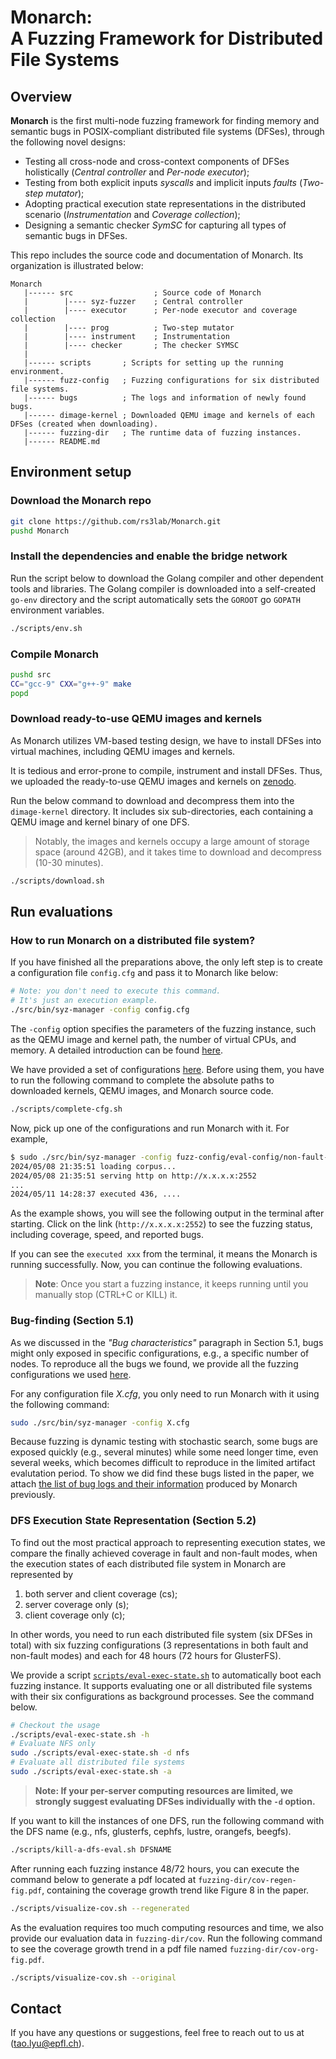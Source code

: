 <h1> Monarch: <br /> A Fuzzing Framework for Distributed File Systems </h1>


## Overview

**Monarch** is the first multi-node fuzzing framework for
finding memory and semantic bugs in POSIX-compliant distributed file systems (DFSes),
through the following novel designs:

- Testing all cross-node and cross-context components of DFSes holistically
(*Central controller* and *Per-node executor*);
- Testing from both explicit inputs *syscalls* and implicit inputs *faults* (*Two-step mutator*);
- Adopting practical execution state representations in the distributed scenario
(*Instrumentation* and *Coverage collection*);
- Designing a semantic checker *SymSC* for capturing all types of semantic bugs in DFSes.


This repo includes the source code and documentation of Monarch.
Its organization is illustrated below:
```
Monarch
   |------ src                  ; Source code of Monarch
   |        |---- syz-fuzzer    ; Central controller
   |        |---- executor      ; Per-node executor and coverage collection
   |        |---- prog          ; Two-step mutator
   |        |---- instrument    ; Instrumentation
   |        |---- checker       ; The checker SYMSC
   |        
   |------ scripts       ; Scripts for setting up the running environment.
   |------ fuzz-config   ; Fuzzing configurations for six distributed file systems.
   |------ bugs          ; The logs and information of newly found bugs.
   |------ dimage-kernel ; Downloaded QEMU image and kernels of each DFSes (created when downloading).
   |------ fuzzing-dir   ; The runtime data of fuzzing instances.
   |------ README.md
```

## Environment setup

### Download the Monarch repo

```bash
git clone https://github.com/rs3lab/Monarch.git
pushd Monarch
```

### Install the dependencies and enable the bridge network

Run the script below to download the Golang compiler and other dependent tools and libraries.
The Golang compiler is downloaded into a self-created `go-env` directory and
the script automatically sets the `GOROOT` go `GOPATH` environment variables.

```bash
./scripts/env.sh
```

### Compile Monarch

```bash
pushd src
CC="gcc-9" CXX="g++-9" make
popd
```

### Download ready-to-use QEMU images and kernels

As Monarch utilizes VM-based testing design,
we have to install DFSes into virtual machines,
including QEMU images and kernels.

It is tedious and error-prone to compile, instrument and install DFSes.
Thus,
we uploaded the ready-to-use QEMU images and kernels on [zenodo](https://zenodo.org/records/11176798?token=eyJhbGciOiJIUzUxMiJ9.eyJpZCI6IjUwOGY4MjU5LWY1ZjQtNDc4OS1hYzM2LThkZDYzNWY3MzMwNyIsImRhdGEiOnt9LCJyYW5kb20iOiI3ZTYzNzkxMjA1NDQ5NTI1OTFiNDAyOTY0N2ZhYWUxZCJ9.2p9dcAjNo82ANhGR_ZE1_yqrKE0tNCdMoYvcq2uFmt1o-9l1xLLy42-NUaL_ANYW5DSW45XY4-QNuV5zZom2zw).

Run the below command to download and decompress them into the `dimage-kernel` directory.
It includes six sub-directories,
each containing a QEMU image and kernel binary of one DFS.

> Notably,
> the images and kernels occupy a large amount of storage space (around 42GB), and
> it takes time to download and decompress (10-30 minutes).

```bash
./scripts/download.sh
```

## Run evaluations

### How to run Monarch on a distributed file system?

If you have finished all the preparations above,
the only left step is to create a configuration file `config.cfg` and
pass it to Monarch like below:

```bash
# Note: you don't need to execute this command.
# It's just an execution example.
./src/bin/syz-manager -config config.cfg
```

The `-config` option specifies the parameters of the fuzzing instance,
such as the QEMU image and kernel path, the number of virtual CPUs, and memory.
A detailed introduction can be found [here](./fuzz-config/README.md).

We have provided a set of configurations [here](./fuzz-config/).
Before using them, you have to run the following command to complete the absolute paths to downloaded kernels,
QEMU images, and Monarch source code.
```bash
./scripts/complete-cfg.sh
```

Now, pick up one of the configurations and run Monarch with it. For example,
```bash
$ sudo ./src/bin/syz-manager -config fuzz-config/eval-config/non-fault-mode/nfs/nfs-c-normal.cfg
2024/05/08 21:35:51 loading corpus...
2024/05/08 21:35:51 serving http on http://x.x.x.x:2552
...
2024/05/11 14:28:37 executed 436, ....
```

As the example shows,
you will see the following output in the terminal after starting.
Click on the link (`http://x.x.x.x:2552`) to see the fuzzing status,
including coverage, speed, and reported bugs.

If you can see the `executed xxx` from the terminal,
it means the Monarch is running successfully.
Now, you can continue the following evaluations.

> **Note**: Once you start a fuzzing instance, it keeps running until you manually stop (CTRL+C or KILL) it.

### Bug-finding (Section 5.1)

As we discussed in the *"Bug characteristics"* paragraph in Section 5.1,
bugs might only exposed in specific configurations,
e.g., a specific number of nodes.
To reproduce all the bugs we found,
we provide all the fuzzing configurations we used [here](./fuzz-config/all-config/).

For any configuration file *X.cfg*,
you only need to run Monarch with it using the following command:

```bash
sudo ./src/bin/syz-manager -config X.cfg
```

Because fuzzing is dynamic testing with stochastic search,
some bugs are exposed quickly (e.g., several minutes)
while some need longer time, even several weeks,
which becomes difficult to reproduce in the limited artifact evalutation period.
To show we did find these bugs listed in the paper,
we attach [the list of bug logs and their information](./bugs/README.md) produced by Monarch previously.


### DFS Execution State Representation (Section 5.2)

To find out the most practical approach to representing execution states,
we compare the finally achieved coverage in fault and non-fault modes,
when the execution states of each distributed file system in Monarch are represented by
1) both server and client coverage (cs);
2) server coverage only (s);
3) client coverage only (c);

In other words,
you need to run each distributed file system (six DFSes in total) with six fuzzing configurations
(3 representations in both fault and non-fault modes)
and each for 48 hours (72 hours for GlusterFS).

We provide a script [`scripts/eval-exec-state.sh`](./scripts/eval-exec-state.sh)
to automatically boot each fuzzing instance.
It supports evaluating one or all distributed file systems with their six configurations as background processes.
See the command below.
```bash
# Checkout the usage
./scripts/eval-exec-state.sh -h
# Evaluate NFS only
sudo ./scripts/eval-exec-state.sh -d nfs
# Evaluate all distributed file systems
sudo ./scripts/eval-exec-state.sh -a
```

> **Note: If your per-server computing resources are limited,
> we strongly suggest evaluating DFSes individually with the `-d` option.**

If you want to kill the instances of one DFS,
run the following command with the DFS name (e.g., nfs, glusterfs, cephfs, lustre, orangefs, beegfs).
```bash
./scripts/kill-a-dfs-eval.sh DFSNAME
```


After running each fuzzing instance 48/72 hours,
you can execute the command below to generate a pdf located at `fuzzing-dir/cov-regen-fig.pdf`, 
containing the coverage growth trend like Figure 8 in the paper.
```bash
./scripts/visualize-cov.sh --regenerated
```

As the evaluation requires too much computing resources and time,
we also provide our evaluation data in `fuzzing-dir/cov`.
Run the following command to see the coverage growth trend in a pdf file named `fuzzing-dir/cov-org-fig.pdf`.
```bash
./scripts/visualize-cov.sh --original
```

## Contact

If you have any questions or suggestions,
feel free to reach out to us at (tao.lyu@epfl.ch).
